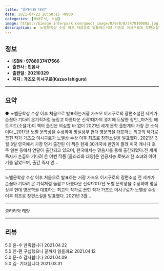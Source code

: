 ```yaml
---
title: "클라라와 태양"
date: 2021-04-22 20:58:15 +0900
categories: [국내도서, 소설]
image: https://bimage.interpark.com/goods_image/0/0/8/8/347810088s.jpg
description: ●  노벨문학상 수상 이후 처음으로 발표하는거장 가즈오 이시구로의 장편소설전 세계가 손꼽아 기다려 온기적처럼 놀랍고 아름다운 신작!대가의 경지에 도달한 장인._마거릿 애트우드(소설가)이 책의 출간은 의심할 바 없이 2021년 세계 문학 출판계의 가장 큰 소식이다._2017년 노벨 문학상을 수상하며 명실상
---
```


## **정보**

- **ISBN : 9788937417566**
- **출판사 : 민음사**
- **출판일 : 20210329**
- **저자 : 가즈오 이시구로(Kazuo Ishiguro)**

------



## **요약**

●  노벨문학상 수상 이후 처음으로 발표하는거장 가즈오 이시구로의 장편소설전 세계가 손꼽아 기다려 온기적처럼 놀랍고 아름다운 신작!대가의 경지에 도달한 장인._마거릿 애트우드(소설가)이 책의 출간은 의심할 바 없이 2021년 세계 문학 출판계의 가장 큰 소식이다._2017년 노벨 문학상을 수상하며 명실상부 현대 영문학을 대표하는 최고의 작가로 꼽힌 작가 가즈오 이시구로가 노벨상 수상 이후 최초로 장편소설을 발표했다. 2021년 3월 3일 영국에서 가장 먼저 출간된 이 책은 현재 30개국에 판권이 팔려 미국 캐나다 호주 일본 등에서 연달아 출간되고 있으며, 한국에서는 민음사를 통해 출간되었다.전 세계 독자가 손꼽아 기다려 온 이번 작품 [클라라와 태양]은 인공지능 로봇과 한 소녀의 이야기를 담았으며, 출간 즉시 언...

------

노벨문학상 수상 이후 처음으로 발표하는 거장 가즈오 이시구로의 장편소설
전 세계가 손꼽아 기다려 온 기적처럼 놀랍고 아름다운 신작!2017년 노벨 문학상을 수상하며 명실상부 현대 영문학을 대표하는 최고의 작가로 꼽힌 작가 가즈오 이시구로가 노벨상 수상 이후 최초로 장편소설을 발표했다. 2021년 3월... 

------


클라라와 태양 

------


## **리뷰** 

5.0 윤-수 만족합니다 2021.04.22 <br/>5.0 안-환 구십했으니 끝까지 읽을께요 2021.04.12 <br/>5.0 문-호 감사합니다 2021.04.09 <br/>5.0 김- 기대됩니다 2021.03.31 <br/>